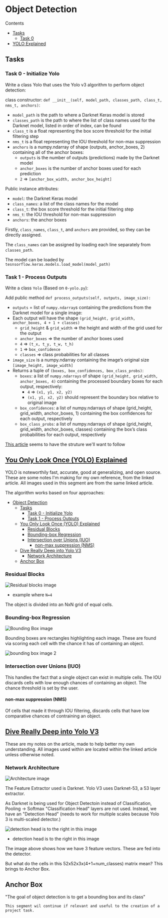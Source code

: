 # Object Detection

Contents
- [Tasks](#tasks)
  - [Task 0](#task-0---initialize-yolo)
- [YOLO Explained](#you-only-look-once-yolo-explained)

## Tasks

### Task 0 - Initialize Yolo

Write a class Yolo that uses the Yolo v3 algorithm to perform object detection:

class constructor: `def __init__(self, model_path, classes_path, class_t, nms_t, anchors)`:

* `model_path` is the path to where a Darknet Keras model is stored
* `classes_path` is the path to where the list of class names used for the Darknet model, listed in order of index, can be found
* `class_t` is a float representing the box score threshold for the initial filtering step
* `nms_t` is a float representing the IOU threshold for non-max suppression
* `anchors` is a numpy.ndarray of shape (outputs, anchor_boxes, 2) containing all of the anchor boxes:
    * `outputs` is the number of outputs (predictions) made by the Darknet model
    * `anchor_boxes` is the number of anchor boxes used for each prediction
    * `2` => `[anchor_box_width, anchor_box_height]`

Public instance attributes:
 * `model`: the Darknet Keras model
 * `class_names`: a list of the class names for the model
 * `class_t`: the box score threshold for the initial filtering step
 * `nms_t`: the IOU threshold for non-max suppression
 * `anchors`: the anchor boxes

Firstly, `class_names`, `class_t`, and `anchors` are provided, so they can be directly assigned.

The `class_names` can be assigned by loading each line separately from `classes_path`.

The model can be loaded by `tesnsorflow.keras.models.load_model(model_path)`

### Task 1 - Process Outputs

Write a class `Yolo` (Based on `0-yolo.py`):

Add public method `def process_outputs(self, outputs, image_size):`
* `outputs` = list of `numpy.ndarray`s containing the predictions from the Darknet model for a single image:
* Each output will have the shape `(grid_height, grid_width, anchor_boxes, 4 + 1 + classes)`
    * `grid_height` & `grid_width` => the height and width of the grid used for the output
    * `anchor_boxes` => the number of anchor boxes used
    * `4` => `(t_x, t_y, t_w, t_h)`
    * `1` => `box_confidence`
    * `classes` => class probabilities for all classes
* `image_size` is a numpy.ndarray containing the image’s original size `[image_height, image_width]`
* Returns a tuple of `(boxes, box_confidences, box_class_probs)`:
  * `boxes`: a list of `numpy.ndarrays` of shape `(grid_height, grid_width, anchor_boxes, 4)` containing the processed boundary boxes for each output, respectively:
    * `4` => `(x1, y1, x2, y2)`
    * `(x1, y1, x2, y2)` should represent the boundary box relative to original image
  * `box_confidences`: a list of numpy.ndarrays of shape (grid_height, grid_width, anchor_boxes, 1) containing the box confidences for each output, respectively
  * `box_class_probs`: a list of numpy.ndarrays of shape (grid_height, grid_width, anchor_boxes, classes) containing the box’s class probabilities for each output, respectively

[This article](https://christianjmills.com/posts/pytorch-train-object-detector-yolox-tutorial/byte-track/) seems to have the struture we'll want to follow

## [You Only Look Once (YOLO) Explained](https://www.datacamp.com/blog/yolo-object-detection-explained)

YOLO is noteworthily fast, accurate, good at generalizing, and open source. These are some notes I'm making for my own reference, from the linked article. All images used in this segment are from the same linked article.

The algorithm works based on four approaches:
- [Object Detection](#object-detection)
  - [Tasks](#tasks)
    - [Task 0 - Initialize Yolo](#task-0---initialize-yolo)
    - [Task 1 - Process Outputs](#task-1---process-outputs)
  - [You Only Look Once (YOLO) Explained](#you-only-look-once-yolo-explained)
    - [Residual Blocks](#residual-blocks)
    - [Bounding-box Regression](#bounding-box-regression)
    - [Intersection over Unions (IUO)](#intersection-over-unions-iuo)
      - [non-max suppression (NMS)](#non-max-suppression-nms)
  - [Dive Really Deep into Yolo V3](#dive-really-deep-into-yolo-v3)
    - [Network Architecture](#network-architecture)
  - [Anchor Box](#anchor-box)

### Residual Blocks

![Residual blocks image](https://images.datacamp.com/image/upload/v1664382699/Application_of_grid_cells_to_the_original_image_7d3c056d06.png)
* example where `N=4`

The object is divided into an NxN grid of equal cells.

### Bounding-box Regression

![Bounding Box image](https://images.datacamp.com/image/upload/v1664382700/Identification_of_significant_and_insignificant_grids_d1e80c8bf4.png)

Bounding boxes are rectangles highlighting each image. These are found via scoring each cell with the chance it has of containing an object.

![bounding box image 2](https://images.datacamp.com/image/upload/v1664382698/Bounding_box_regression_identification_f530973d75.png)

### Intersection over Unions (IUO)

This handles the fact that a single object can exist in multiple cells. The IOU discards cells with low enough chances of containing an object. The chance threshold is set by the user.

#### non-max suppression (NMS)

Of cells that made it through IOU filtering, discards cells that have low comparative chances of contraining an object.

## [Dive Really Deep into Yolo V3](https://towardsdatascience.com/dive-really-deep-into-yolo-v3-a-beginners-guide-9e3d2666280e)

These are my notes on the article, made to help better my own understanding. All images used within are located within the linked article unless otherwise noted.

### Network Architecture

![Architecture image](https://miro.medium.com/v2/resize:fit:1400/format:webp/1*hULeMGlxnjjvuf7Fx7kuaA.jpeg)

The Feature Extractor used is Darknet. Yolo V3 uses Darknet-53, a 53 layer extractor.

As Darknet is being used for Object Detectoin instead of Classification, Pooling → Softmax "Classification Head" layers are not used. Instead, we have an "Detection Head" (needs to work for multiple scales because Yolo 3 is multi-scaled detector.)

![detection head is to the right in this image](https://miro.medium.com/v2/resize:fit:1400/format:webp/1*SzyNALdsE9pDCpCvtqH7ZQ.jpeg)
* detection head is to the right in this image

The image above shows how we have 3 feature vectors. These are fed into the detector.

But what do the cells in this 52x52x3x(4+1+num_classes) matrix mean? This brings to Anchor Box.

## Anchor Box

"The goal of object detection is to get a bounding box and its class"

    This segment wil continue if relevant and useful to the creation of a project task.